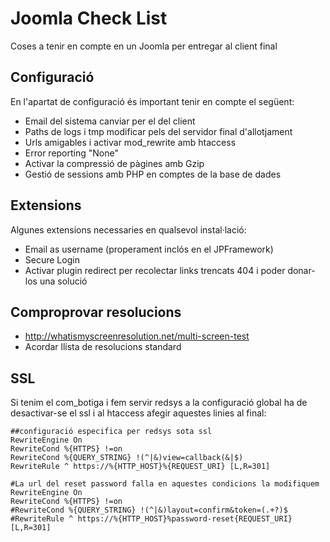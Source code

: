 # Joomla Check List
Coses a tenir en compte en un Joomla per entregar al client final

## Configuració
En l'apartat de configuració és important tenir en compte el següent:

* Email del sistema canviar per el del client
* Paths de logs i tmp modificar pels del servidor final d'allotjament
* Urls amigables i activar mod_rewrite amb htaccess
* Error reporting "None"
* Activar la compressió de pàgines amb Gzip
* Gestió de sessions amb PHP en comptes de la base de dades

## Extensions
Algunes extensions necessaries en qualsevol instal·lació:

* Email as username (properament inclós en el JPFramework)
* Secure Login
* Activar plugin redirect per recolectar links trencats 404 i poder donar-los una solució

## Comproprovar resolucions
* http://whatismyscreenresolution.net/multi-screen-test
* Acordar llista de resolucions standard

## SSL
Si tenim el com_botiga i fem servir redsys a la configuració global ha de desactivar-se el ssl i al htaccess afegir aquestes linies al final:

~~~
##configuració especifica per redsys sota ssl
RewriteEngine On
RewriteCond %{HTTPS} !=on
RewriteCond %{QUERY_STRING} !(^|&)view=callback(&|$)
RewriteRule ^ https://%{HTTP_HOST}%{REQUEST_URI} [L,R=301]

#La url del reset password falla en aquestes condicions la modifiquem
RewriteEngine On
RewriteCond %{HTTPS} !=on
#RewriteCond %{QUERY_STRING} !(^|&)layout=confirm&token=(.+?)$
#RewriteRule ^ https://%{HTTP_HOST}%password-reset{REQUEST_URI}  [L,R=301]
~~~
